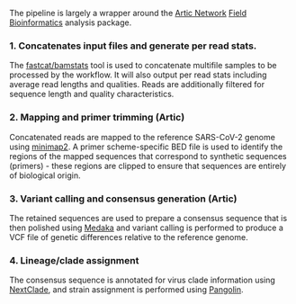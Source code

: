 The pipeline is largely a wrapper around the [Artic Network](https://artic.network/) [Field Bioinformatics](https://github.com/artic-network/fieldbioinformatics) analysis package.

### 1. Concatenates input files and generate per read stats.

The [fastcat/bamstats](https://github.com/epi2me-labs/fastcat) tool is used to concatenate multifile samples to be processed by the workflow. It will also output per read stats including average read lengths and qualities. Reads are additionally filtered for sequence length and quality characteristics.

### 2. Mapping and primer trimming (Artic)

Concatenated reads are mapped to the reference SARS-CoV-2 genome using [minimap2](https://github.com/lh3/minimap2). A primer scheme-specific BED file is used to identify the regions of
the mapped sequences that correspond to synthetic sequences (primers) - these regions are clipped to ensure that sequences are entirely of biological origin.

### 3. Variant calling and consensus generation (Artic)

The retained sequences are used to prepare a consensus sequence that is then polished using [Medaka](https://github.com/nanoporetech/medaka) and variant calling is performed to produce a VCF file of genetic differences relative to the reference genome.

### 4. Lineage/clade assignment

The consensus sequence is annotated for virus clade information using [NextClade](https://clades.nextstrain.org/), and strain assignment is performed using [Pangolin](https://github.com/cov-lineages/pangolin).